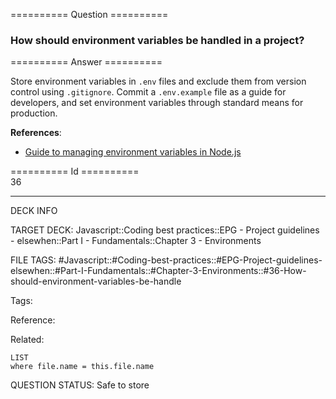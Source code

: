 ========== Question ==========  

### How should environment variables be handled in a project?  

========== Answer ==========  

Store environment variables in `.env` files and exclude them from version control using `.gitignore`. Commit a `.env.example` file as a guide for developers, and set environment variables through standard means for production.

**References**:

-   [Guide to managing environment variables in Node.js](https://medium.com/@rafaelvidaurre/managing-environment-variables-in-node-js-2cb45a55195f)

========== Id ==========  
36

---

DECK INFO

TARGET DECK: Javascript::Coding best practices::EPG - Project guidelines - elsewhen::Part I - Fundamentals::Chapter 3 - Environments

FILE TAGS: #Javascript::#Coding-best-practices::#EPG-Project-guidelines-elsewhen::#Part-I-Fundamentals::#Chapter-3-Environments::#36-How-should-environment-variables-be-handle

Tags:

Reference:

Related:

```dataview
LIST
where file.name = this.file.name
```

QUESTION STATUS: Safe to store
